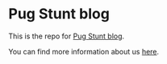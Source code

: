 # Pug Stunt blog

This is the repo for [Pug Stunt blog](https://PugStunt.github.io/).

You can find more information about us [here](https://PugStunt.github.io/about/).
